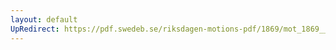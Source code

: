 ```yaml
---
layout: default
UpRedirect: https://pdf.swedeb.se/riksdagen-motions-pdf/1869/mot_1869__ak__00019/mot_1869__ak__00019_001.pdf
---
```

